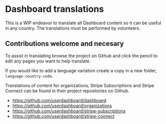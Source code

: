 # Dashboard translations

This is a WIP endeavor to translate all Dashboard content so it can be useful in any country.  The translations must be performed by volunteers.  

## Contributions welcome and necesary

To assist in translating browse the project on Github and click the pencil to edit any pages you want to help translate.

If you would like to add a language variation create a copy in a new folder, `language-country-code`.

Translations of content for organizations, Stripe Subscriptions and Stripe Connect can be found in their project repositories on Github.

- https://github.com/userdashboard/dashboard
- https://github.com/userdashboard/organizations
- https://github.com/userdashboard/stripe-subscriptions
- https://github.com/userdashboard/stripe-connect
